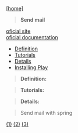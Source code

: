 [[home]](../../../../home.html) 

> **Send mail**

[oficial site](https://www.playframework.com/)<br/>
[oficial documentation](https://www.playframework.com/documentation/2.3.x/Home)
 

- [Definition](#definition)
- [Tutorials](#tutorials)
- [Details](#details)
- [Installing Play](#play_install)


<a name="definition"></a>
> **Definition:** <br/>

<a name="tutorials"></a>
> **Tutorials:** <br/>

  
<a name="details"></a>
> **Details:**


> Send mail with spring

[(1)](http://docs.spring.io/spring/docs/current/spring-framework-reference/html/mail.html)
[(2)](http://www.springbyexample.org/examples/velocity-email-template.html)
[(3)](http://www.codingpedia.org/ama/how-to-compose-html-emails-in-java-with-spring-and-velocity/)
